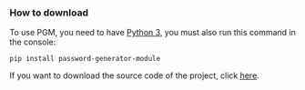 ### How to download
To use PGM, you need to have [Python 3](https://www.python.org/downloads/), you must also run this command in the console:
```
pip install password-generator-module
```
If you want to download the source code of the project, click [here](https://github.com/Frit-Apps/password-generator-module/archive/refs/heads/main.zip).